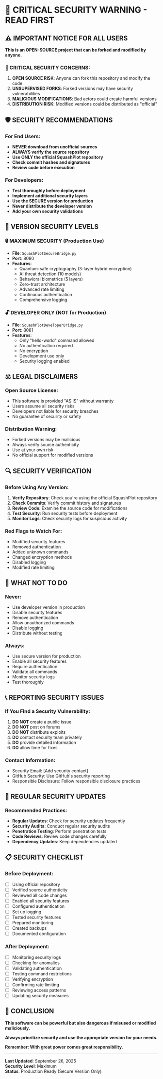 # 🚨 CRITICAL SECURITY WARNING - READ FIRST

## ⚠️ IMPORTANT NOTICE FOR ALL USERS

**This is an OPEN-SOURCE project that can be forked and modified by anyone.**

### 🔴 CRITICAL SECURITY CONCERNS:

1. **OPEN SOURCE RISK**: Anyone can fork this repository and modify the code
2. **UNSUPERVISED FORKS**: Forked versions may have security vulnerabilities
3. **MALICIOUS MODIFICATIONS**: Bad actors could create harmful versions
4. **DISTRIBUTION RISK**: Modified versions could be distributed as "official"

## 🛡️ SECURITY RECOMMENDATIONS

### For End Users:
- **NEVER download from unofficial sources**
- **ALWAYS verify the source repository**
- **Use ONLY the official SquashPlot repository**
- **Check commit hashes and signatures**
- **Review code before execution**

### For Developers:
- **Test thoroughly before deployment**
- **Implement additional security layers**
- **Use the SECURE version for production**
- **Never distribute the developer version**
- **Add your own security validations**

## 📁 VERSION SECURITY LEVELS

### 🔒 MAXIMUM SECURITY (Production Use)
- **File**: `SquashPlotSecureBridge.py`
- **Port**: 8080
- **Features**:
  - Quantum-safe cryptography (3-layer hybrid encryption)
  - AI threat detection (10 models)
  - Behavioral biometrics (5 layers)
  - Zero-trust architecture
  - Advanced rate limiting
  - Continuous authentication
  - Comprehensive logging

### 🔓 DEVELOPER ONLY (NOT for Production)
- **File**: `SquashPlotDeveloperBridge.py`
- **Port**: 8081
- **Features**:
  - Only "hello-world" command allowed
  - No authentication required
  - No encryption
  - Development use only
  - Security logging enabled

## ⚖️ LEGAL DISCLAIMERS

### Open Source License:
- This software is provided "AS IS" without warranty
- Users assume all security risks
- Developers not liable for security breaches
- No guarantee of security or safety

### Distribution Warning:
- Forked versions may be malicious
- Always verify source authenticity
- Use at your own risk
- No official support for modified versions

## 🔍 SECURITY VERIFICATION

### Before Using Any Version:
1. **Verify Repository**: Check you're using the official SquashPlot repository
2. **Check Commits**: Verify commit history and signatures
3. **Review Code**: Examine the source code for modifications
4. **Test Security**: Run security tests before deployment
5. **Monitor Logs**: Check security logs for suspicious activity

### Red Flags to Watch For:
- Modified security features
- Removed authentication
- Added unknown commands
- Changed encryption methods
- Disabled logging
- Modified rate limiting

## 🚫 WHAT NOT TO DO

### Never:
- Use developer version in production
- Disable security features
- Remove authentication
- Allow unauthorized commands
- Disable logging
- Distribute without testing

### Always:
- Use secure version for production
- Enable all security features
- Require authentication
- Validate all commands
- Monitor security logs
- Test thoroughly

## 📞 REPORTING SECURITY ISSUES

### If You Find a Security Vulnerability:
1. **DO NOT** create a public issue
2. **DO NOT** post on forums
3. **DO NOT** distribute exploits
4. **DO** contact security team privately
5. **DO** provide detailed information
6. **DO** allow time for fixes

### Contact Information:
- Security Email: [Add security contact]
- GitHub Security: Use GitHub's security reporting
- Responsible Disclosure: Follow responsible disclosure practices

## 🔄 REGULAR SECURITY UPDATES

### Recommended Practices:
- **Regular Updates**: Check for security updates frequently
- **Security Audits**: Conduct regular security audits
- **Penetration Testing**: Perform penetration tests
- **Code Reviews**: Review code changes carefully
- **Dependency Updates**: Keep dependencies updated

## 📋 SECURITY CHECKLIST

### Before Deployment:
- [ ] Using official repository
- [ ] Verified source authenticity
- [ ] Reviewed all code changes
- [ ] Enabled all security features
- [ ] Configured authentication
- [ ] Set up logging
- [ ] Tested security features
- [ ] Prepared monitoring
- [ ] Created backups
- [ ] Documented configuration

### After Deployment:
- [ ] Monitoring security logs
- [ ] Checking for anomalies
- [ ] Validating authentication
- [ ] Testing command restrictions
- [ ] Verifying encryption
- [ ] Confirming rate limiting
- [ ] Reviewing access patterns
- [ ] Updating security measures

## 🎯 CONCLUSION

**This software can be powerful but also dangerous if misused or modified maliciously.**

**Always prioritize security and use the appropriate version for your needs.**

**Remember: With great power comes great responsibility.**

---

**Last Updated**: September 26, 2025  
**Security Level**: Maximum  
**Status**: Production Ready (Secure Version Only)



